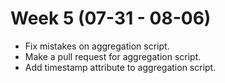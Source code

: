 # Week 5 (07-31 - 08-06)

*   Fix mistakes on aggregation script.
*   Make a pull request for aggregation script.
*   Add timestamp attribute to aggregation script.
